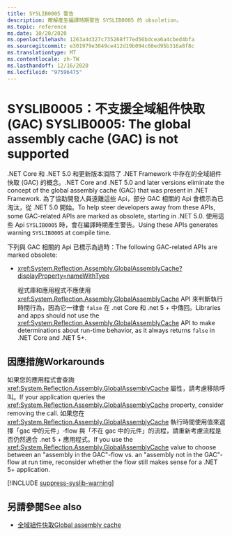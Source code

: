 ```yaml
---
title: SYSLIB0005 警告
description: 瞭解產生編譯時期警告 SYSLIB0005 的 obsoletion。
ms.topic: reference
ms.date: 10/20/2020
ms.openlocfilehash: 1263a4d327c735268f77ed56bdcea6a4cbed4bfa
ms.sourcegitcommit: e301979e3049ce412d19b094c60ed95b316a8f8c
ms.translationtype: MT
ms.contentlocale: zh-TW
ms.lasthandoff: 12/16/2020
ms.locfileid: "97596475"
---
```

# <a name="syslib0005-the-global-assembly-cache-gac-is-not-supported"></a><span data-ttu-id="8dc37-103">SYSLIB0005：不支援全域組件快取 (GAC) </span><span class="sxs-lookup"><span data-stu-id="8dc37-103">SYSLIB0005: The global assembly cache (GAC) is not supported</span></span>

<span data-ttu-id="8dc37-104">.NET Core 和 .NET 5.0 和更新版本消除了 .NET Framework 中存在的全域組件快取 (GAC) 的概念。</span><span class="sxs-lookup"><span data-stu-id="8dc37-104">.NET Core and .NET 5.0 and later versions eliminate the concept of the global assembly cache (GAC) that was present in .NET Framework.</span></span> <span data-ttu-id="8dc37-105">為了協助開發人員遠離這些 Api，部分 GAC 相關的 Api 會標示為已淘汰，從 .NET 5.0 開始。</span><span class="sxs-lookup"><span data-stu-id="8dc37-105">To help steer developers away from these APIs, some GAC-related APIs are marked as obsolete, starting in .NET 5.0.</span></span> <span data-ttu-id="8dc37-106">使用這些 Api `SYSLIB0005` 時，會在編譯時期產生警告。</span><span class="sxs-lookup"><span data-stu-id="8dc37-106">Using these APIs generates warning `SYSLIB0005` at compile time.</span></span>

<span data-ttu-id="8dc37-107">下列與 GAC 相關的 Api 已標示為過時：</span><span class="sxs-lookup"><span data-stu-id="8dc37-107">The following GAC-related APIs are marked obsolete:</span></span>

- <xref:System.Reflection.Assembly.GlobalAssemblyCache?displayProperty=nameWithType>

  <span data-ttu-id="8dc37-108">程式庫和應用程式不應使用 <xref:System.Reflection.Assembly.GlobalAssemblyCache> API 來判斷執行時間行為，因為它一律會 `false` 在 .net Core 和 .net 5 + 中傳回。</span><span class="sxs-lookup"><span data-stu-id="8dc37-108">Libraries and apps should not use the <xref:System.Reflection.Assembly.GlobalAssemblyCache> API to make determinations about run-time behavior, as it always returns `false` in .NET Core and .NET 5+.</span></span>

## <a name="workarounds"></a><span data-ttu-id="8dc37-109">因應措施</span><span class="sxs-lookup"><span data-stu-id="8dc37-109">Workarounds</span></span>

<span data-ttu-id="8dc37-110">如果您的應用程式會查詢 <xref:System.Reflection.Assembly.GlobalAssemblyCache> 屬性，請考慮移除呼叫。</span><span class="sxs-lookup"><span data-stu-id="8dc37-110">If your application queries the <xref:System.Reflection.Assembly.GlobalAssemblyCache> property, consider removing the call.</span></span> <span data-ttu-id="8dc37-111">如果您在 <xref:System.Reflection.Assembly.GlobalAssemblyCache> 執行時間使用值來選擇「gac 中的元件」-flow 與「不在 gac 中的元件」的流程，請重新考慮流程是否仍然適合 .net 5 + 應用程式。</span><span class="sxs-lookup"><span data-stu-id="8dc37-111">If you use the <xref:System.Reflection.Assembly.GlobalAssemblyCache> value to choose between an "assembly in the GAC"-flow vs. an "assembly not in the GAC"-flow at run time, reconsider whether the flow still makes sense for a .NET 5+ application.</span></span>

[!INCLUDE [suppress-syslib-warning](../../../../includes/suppress-syslib-warning.md)]

## <a name="see-also"></a><span data-ttu-id="8dc37-112">另請參閱</span><span class="sxs-lookup"><span data-stu-id="8dc37-112">See also</span></span>

- [<span data-ttu-id="8dc37-113">全域組件快取</span><span class="sxs-lookup"><span data-stu-id="8dc37-113">Global assembly cache</span></span>](../../../framework/app-domains/gac.md)
